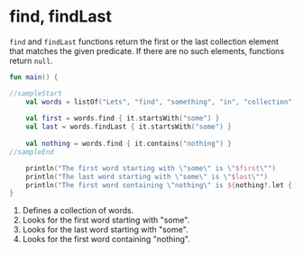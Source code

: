 # find, findLast

`find` and `findLast` functions return the first or the last collection element that matches the given predicate. If there are no such elements, functions return `null`.


```kotlin
fun main() {

//sampleStart
    val words = listOf("Lets", "find", "something", "in", "collection", "somehow")  // 1
    
    val first = words.find { it.startsWith("some") }                                // 2
    val last = words.findLast { it.startsWith("some") }                             // 3
    
    val nothing = words.find { it.contains("nothing") }                             // 4
//sampleEnd

    println("The first word starting with \"some\" is \"$first\"")
    println("The last word starting with \"some\" is \"$last\"")
    println("The first word containing \"nothing\" is ${nothing?.let { "\"$it\"" } ?: "null"}")
}
```

1. Defines a collection of words.
2. Looks for the first word starting with "some".
3. Looks for the last word starting with "some".
4. Looks for the first word containing "nothing".
